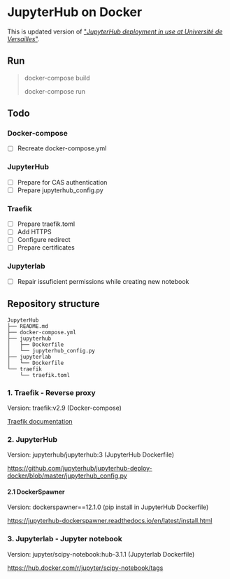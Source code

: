 # JupyterHub on Docker
This is updated version of ["*JupyterHub deployment in use at Université de Versailles*"](https://github.com/defeo/jupyterhub-docker).

## Run
> docker-compose build
> 
> docker-compose run


## Todo
### Docker-compose
- [ ] Recreate docker-compose.yml
### JupyterHub
- [ ] Prepare for CAS authentication
- [ ] Prepare jupyterhub_config.py
### Traefik
- [ ] Prepare traefik.toml
- [ ] Add HTTPS
- [ ] Configure redirect
- [ ] Prepare certificates
### Jupyterlab
- [ ] Repair issuficient permissions while creating new notebook

## Repository structure
```
JupyterHub
├── README.md
├── docker-compose.yml
├── jupyterhub
│   ├── Dockerfile
│   └── jupyterhub_config.py
├── jupyterlab
│   └── Dockerfile
└── traefik
    └── traefik.toml
```


### 1. Traefik - Reverse proxy
Version: traefik:v2.9 (Docker-compose)

[Traefik documentation](https://doc.traefik.io/traefik/)

### 2. JupyterHub
Version: jupyterhub/jupyterhub:3 (JupyterHub Dockerfile)

https://github.com/jupyterhub/jupyterhub-deploy-docker/blob/master/jupyterhub_config.py

#### 2.1 DockerSpawner
Version: dockerspawner==12.1.0 (pip install in JupyterHub Dockerfile)

https://jupyterhub-dockerspawner.readthedocs.io/en/latest/install.html

### 3. Jupyterlab - Jupyter notebook
Version: jupyter/scipy-notebook:hub-3.1.1 (Jupyterlab Dockerfile)

https://hub.docker.com/r/jupyter/scipy-notebook/tags



